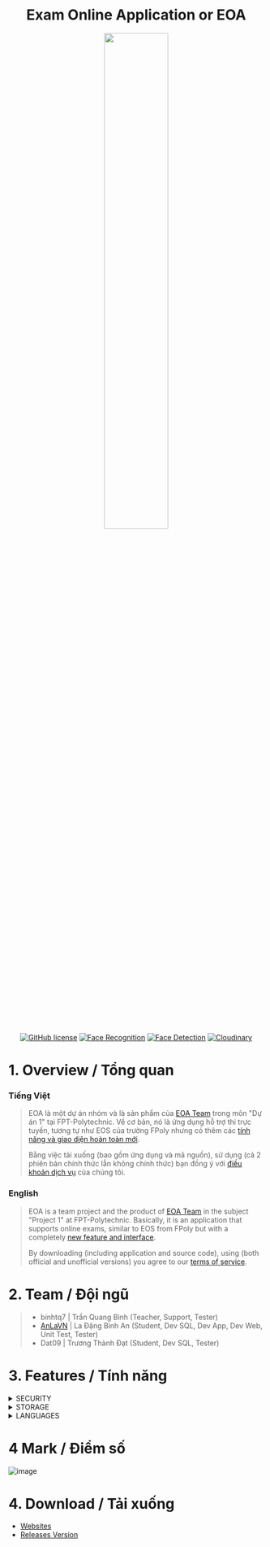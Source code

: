 <h1 align="center">Exam Online Application or EOA</h1>
<p align="center">
  <img src="https://user-images.githubusercontent.com/90229487/212711591-149ef8ba-8797-4619-92a0-3a6f49441d5e.png" width = "50%">
  <br><br>
  <a href="https://www.gnu.org/licenses/gpl-3.0.html"><img src="https://img.shields.io/badge/license-GPL%203.0%20license-green" alt="GitHub license"/></a>
  <a href="https://pypi.org/project/face-recognition/"><img src="https://img.shields.io/badge/Python-Face%20Recognition-blue" alt="Face Recognition"></a>
  <a href="https://opencv.org/releases/"><img src="https://img.shields.io/badge/OpenCV-Face%20Detection-brightgreen" alt="Face Detection"></a>
  <a href="https://cloudinary.com/"><img src="https://img.shields.io/badge/Cloud-Cloudinary-blue" alt="Cloudinary"></a>
</p>



# 1. Overview / Tổng quan
### Tiếng Việt
> EOA là một dự án nhóm và là sản phẩm của [EOA Team](#2-team--đội-ngũ) trong môn "Dự án 1" tại FPT-Polytechnic. Về cơ bản, nó là ứng dụng hỗ trợ thi trực tuyến, tương tự như EOS của trường FPoly nhưng có thêm các [tính năng và giao diện hoàn toàn mới](#3-features--tính-năng). 
>
> Bằng việc tải xuống (bao gồm ứng dụng và mã nguồn), sử dụng (cả 2 phiên bản chính thức lẫn không chính thức) bạn đồng ý với [điều khoản dịch vụ](https://anlavn.github.io/EOA/SERVICE) của chúng tôi.
> 
### English
> EOA is a team project and the product of [EOA Team](#2-team--team) in the subject "Project 1" at FPT-Polytechnic. Basically, it is an application that supports online exams, similar to EOS from FPoly but with a completely [new feature and interface](#3-features--tính-năng).
>
> By downloading (including application and source code), using (both official and unofficial versions) you agree to our [terms of service](https://anlavn.github.io/EOA/SERVICE).



# 2. Team / Đội ngũ
> - binhtq7 | Trần Quang Bình (Teacher, Support, Tester)
> - [AnLaVN](https://github.com/AnLaVN) | La Đặng Bình An (Student, Dev SQL, Dev App, Dev Web, Unit Test, Tester)
> - Dat09 | Trương Thành Đạt (Student, Dev SQL, Tester)



# 3. Features / Tính năng
<details>
  <summary>SECURITY</summary>
  <ol>
    <li>
      <details>
        <summary>SHA256</summary>
        <p>
          Sử dụng hàm băm mật mã do Cơ quan An ninh Quốc gia Hoa Kỳ (NSA) thiết kế và xuất bản lần đầu vào năm 2001.<br>
          Using cryptographic hash function designed by the United States National Security Agency (NSA) and first published in 2001.
        </p>
        <img src="https://user-images.githubusercontent.com/90229487/215800756-5dea645e-46d1-4e23-a455-57f6b25aaa2a.png"><br>
      </details>
    </li>
    <li>
      <details>
        <summary>Face Recognition</summary>
        <p>
          Sử dụng thư viện python để nhận dạng khuôn mặt nhằm tăng tính bảo mật và trung thực cho ứng dụng.<br>
          Using python library for facial recognition to increase the security and honesty of the application.
        </p>
        <img src="https://user-images.githubusercontent.com/90229487/215800953-723245c3-26c4-4473-bf42-d9761e471868.png"><br>
      </details>
    </li>
  </ol>
</details>
<details>
  <summary>STORAGE</summary>
  <ol>
    <li>
      <details>
        <summary>Cloudinary</summary>
        <p>
          Sử dụng API đa phương tiện mạnh mẽ nhất của Cloudinary.<br>
          Uing the most powerful multimedia API of Cloudinary.
        </p>
        <img src="https://cloudinary-marketing-res.cloudinary.com/images/w_600,h_115/dpr_2.0/c_scale,w_300,dpr_3.0/f_auto,q_auto/v1638460217/website_2021/cloudinary_logo_blue_0720/cloudinary_logo_blue_0720-png?_i=AA"><br>
      </details>
    </li>
    <li>
      <details>
        <summary>Online Database</summary>
        <p>
          Dành lời cảm ơn to lớn đến cho <a href="https://somee.com/">somee.com</a>, nhà cung cấp dịch vụ miễn phí tuyệt vời nhất tôi từng biết.<br>
          Big thanks to <a href="https://somee.com/">somee.com</a>, the best free service provider I've ever known.
        </p>
        <img src="https://somee.com/images/EfficientHostingSolutionsMain.jpg"><br>
      </details>
    </li>
  </ol>
</details>
<details>
  <summary>LANGUAGES</summary>
  <ol>
    <li>Java (Swing Form)</li>
    <li>Python (Face Recognition)</li>
  </ol>
</details>



# 4 Mark / Điểm số
![image](https://user-images.githubusercontent.com/90229487/218399022-0063932d-fa03-411c-b126-6e45b5d77dc2.png)



# 4. Download / Tải xuống
- [Websites](https://eoa.somee.com/)
- [Releases Version](https://github.com/AnLaVN/EOA/releases)
